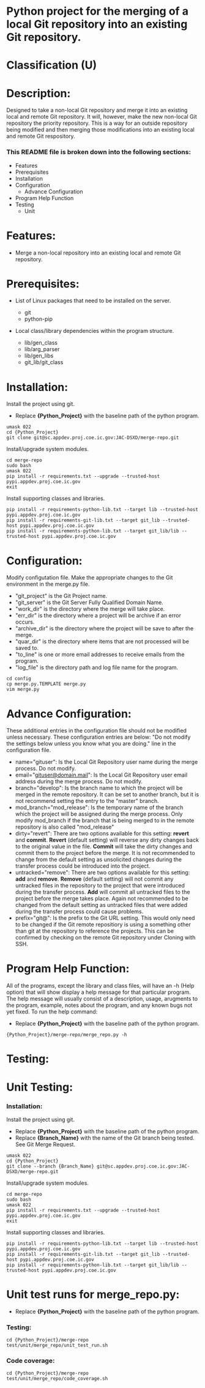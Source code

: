# Python project for the merging of a local Git repository into an existing Git repository.
# Classification (U)

# Description:
  Designed to take a non-local Git repository and merge it into an existing local and remote Git repository.  It will, however, make the new non-local Git repository the priority repository.  This is a way for an outside repository being modified and then merging those modifications into an existing local and remote Git respository.

###  This README file is broken down into the following sections:
  * Features
  * Prerequisites
  * Installation
  * Configuration
    - Advance Configuration
  * Program Help Function
  * Testing
    - Unit


# Features:
  * Merge a non-local repository into an existing local and remote Git repository.


# Prerequisites:

  * List of Linux packages that need to be installed on the server.
    - git
    - python-pip

  * Local class/library dependencies within the program structure.
    - lib/gen_class
    - lib/arg_parser
    - lib/gen_libs
    - git_lib/git_class


# Installation:

Install the project using git.
  * Replace **{Python_Project}** with the baseline path of the python program.

```
umask 022
cd {Python_Project}
git clone git@sc.appdev.proj.coe.ic.gov:JAC-DSXD/merge-repo.git
```

Install/upgrade system modules.

```
cd merge-repo
sudo bash
umask 022
pip install -r requirements.txt --upgrade --trusted-host pypi.appdev.proj.coe.ic.gov
exit
```

Install supporting classes and libraries.
```
pip install -r requirements-python-lib.txt --target lib --trusted-host pypi.appdev.proj.coe.ic.gov
pip install -r requirements-git-lib.txt --target git_lib --trusted-host pypi.appdev.proj.coe.ic.gov
pip install -r requirements-python-lib.txt --target git_lib/lib --trusted-host pypi.appdev.proj.coe.ic.gov
```

# Configuration:

Modify configutation file.  Make the appropriate changes to the Git environment in the merge.py file.
  * "git_project" is the Git Project name.
  * "git_server" is the Git Server Fully Qualified Domain Name.
  * "work_dir" is the directory where the merge will take place.
  * "err_dir" is the directory where a project will be archive if an error occurs.
  * "archive_dir" is the directory where the project will be save to after the merge.
  * "quar_dir" is the directory where items that are not processed will be saved to.
  * "to_line" is one or more email addresses to receive emails from the program.
  * "log_file" is the directory path and log file name for the program.

```
cd config
cp merge.py.TEMPLATE merge.py
vim merge.py
```

# Advance Configuration:

These additional entries in the configuration file should not be modified unless necessary.  These configuration entries are below: "Do not modify the settings below unless you know what you are doing." line in the configuration file.
  * name="gituser":  Is the Local Git Repository user name during the merge process.  Do not modify.
  * email="gituser@domain.mail":  Is the Local Git Repository user email address during the merge process.  Do not modify.
  * branch="develop":  Is the branch name to which the project will be merged in the remote repository.  It can be set to another branch, but it is not recommend setting the entry to the "master" branch.
  * mod_branch="mod_release":  Is the temporary name of the branch which the project will be assigned during the merge process.  Only modify mod_branch if the branch that is being merged to in the remote repository is also called "mod_release"
  * dirty="revert":  There are two options available for this setting:  **revert** and **commit**.  **Revert** (default setting) will reverse any dirty changes back to the original value in the file.  **Commit** will take the dirty changes and commit them to the project before the merge.  It is not recommended to change from the default setting as unsolicited changes during the transfer process could be introduced into the project.
  * untracked="remove":  There are two options available for this setting:  **add** and **remove**.  **Remove** (default setting) will not commit any untracked files in the repository to the project that were introduced during the transfer process.  **Add** will commit all untracked files to the project before the merge takes place.  Again not recommended to be changed from the default setting as untracked files that were added during the transfer process could cause problems.
  * prefix="git@":  Is the prefix to the Git URL setting.  This would only need to be changed if the Git remote repositiory is using a something other than git at the repository to reference the projects.  This can be confirmed by checking on the remote Git repository under Cloning with SSH.

# Program Help Function:

  All of the programs, except the library and class files, will have an -h (Help option) that will show display a help message for that particular program.  The help message will usually consist of a description, usage, arugments to the program, example, notes about the program, and any known bugs not yet fixed.  To run the help command:
  * Replace **{Python_Project}** with the baseline path of the python program.

```
{Python_Project}/merge-repo/merge_repo.py -h
```


# Testing:

# Unit Testing:

### Installation:

Install the project using git.
  * Replace **{Python_Project}** with the baseline path of the python program.
  * Replace **{Branch_Name}** with the name of the Git branch being tested.  See Git Merge Request.

```
umask 022
cd {Python_Project}
git clone --branch {Branch_Name} git@sc.appdev.proj.coe.ic.gov:JAC-DSXD/merge-repo.git
```

Install/upgrade system modules.

```
cd merge-repo
sudo bash
umask 022
pip install -r requirements.txt --upgrade --trusted-host pypi.appdev.proj.coe.ic.gov
exit
```

Install supporting classes and libraries.
```
pip install -r requirements-python-lib.txt --target lib --trusted-host pypi.appdev.proj.coe.ic.gov
pip install -r requirements-git-lib.txt --target git_lib --trusted-host pypi.appdev.proj.coe.ic.gov
pip install -r requirements-python-lib.txt --target git_lib/lib --trusted-host pypi.appdev.proj.coe.ic.gov
```

# Unit test runs for merge_repo.py:
  * Replace **{Python_Project}** with the baseline path of the python program.

### Testing:
```
cd {Python_Project}/merge-repo
test/unit/merge_repo/unit_test_run.sh
```

### Code coverage:
```
cd {Python_Project}/merge-repo
test/unit/merge_repo/code_coverage.sh
```

